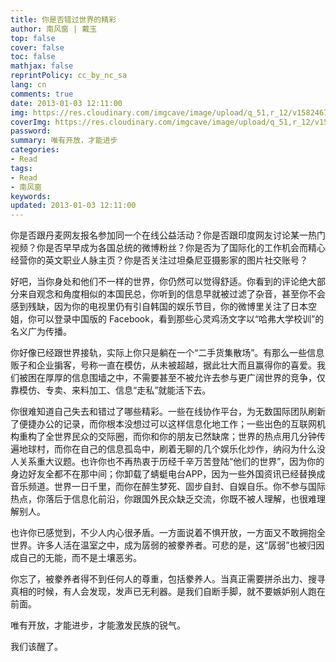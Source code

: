 ```yaml
---
title: 你是否错过世界的精彩
author: 南风窗 | 戴玉
top: false
cover: false
toc: false
mathjax: false
reprintPolicy: cc_by_nc_sa
lang: cn
comments: true
date: 2013-01-03 12:11:00
img: https://res.cloudinary.com/imgcave/image/upload/q_51,r_12/v1582467853/Img/Logo/SV_sandyz_tjr4ly.png
coverImg: https://res.cloudinary.com/imgcave/image/upload/q_51,r_12/v1582467853/Img/Logo/SV_sandyz_tjr4ly.png
password:
summary: 唯有开放，才能进步
categories:
- Read
tags: 
- Read
- 南风窗
keywords:
updated: 2013-01-03 12:11:00
---
```


你是否跟丹麦网友报名参加同一个在线公益活动？你是否跟印度网友讨论某一热门视频？你是否早早成为各国总统的微博粉丝？你是否为了国际化的工作机会而精心经营你的英文职业人脉主页？你是否关注过坦桑尼亚摄影家的图片社交账号？

好吧，当你身处和他们不一样的世界，你仍然可以觉得舒适。你看到的评论绝大部分来自观念和角度相似的本国民总，你听到的信息早就被过滤了杂音，甚至你不会感到残缺，因为你的电视里仍有引自韩国的娱乐节目，你的微博里关注了日本空姐，你可以登录中国版的 Facebook，看到那些心灵鸡汤文字以“哈弗大学校训”的名义广为传播。

你好像已经跟世界接轨，实际上你只是躺在一个“二手货集散场”。有那么一些信息贩子和企业掮客，号称一直在模仿，从未被超越，据此壮大而且赢得你的喜爱。我们被困在厚厚的信息围墙之中，不需要甚至不被允许去参与更广阔世界的竞争，仅靠模仿、专卖、来料加工、信息“走私”就能活下去。

你很难知道自己失去和错过了哪些精彩。一些在线协作平台，为无数国际团队刷新了便捷办公的记录，而你根本没想过可以这样信息化地工作；一些出色的互联网机构重构了全世界民众的交际圈，而你和你的朋友已然缺席；世界的热点用几分钟传遍地球村，而你在自己的信息孤岛中，刷着无聊的几个娱乐化炒作，纳闷为什么没人关系重大议题。也许你也不再热衷于历经千辛万苦登陆“他们的世界”，因为你的身边好友全都不在那中间；你卸载了蜻蜓电台APP，因为一些外国资讯已经替换成音乐频道。世界一日千里，而你在醉生梦死、固步自封、自娱自乐。你不参与国际热点，你落后于信息化前沿，你跟国外民众缺乏交流，你既不被人理解，也很难理解别人。

也许你已感觉到，不少人内心很矛盾。一方面说着不惧开放，一方面又不敢拥抱全世界。许多人活在温室之中，成为孱弱的被豢养者。可悲的是，这“孱弱”也被归因成自己的无能，而不是土壤恶劣。

你忘了，被豢养者得不到任何人的尊重，包括豢养人。当真正需要拼杀出力、搜寻真相的时候，有人会发现，发声已无利器。是我们自断手脚，就不要嫉妒别人跑在前面。

唯有开放，才能进步，才能激发民族的锐气。

我们该醒了。
